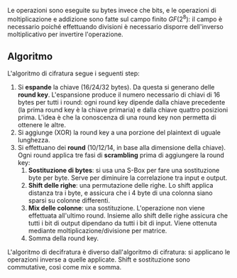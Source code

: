 Le operazioni sono eseguite su bytes invece che bits, e le operazioni di moltiplicazione e addizione sono fatte sul campo finito $GF(2^8)$: il campo è necessario poiché effettuando divisioni è necessario disporre dell'inverso moltiplicativo per invertire l'operazione.

## Algoritmo
L'algoritmo di cifratura segue i seguenti step:
1. Si **espande** la chiave (16/24/32 bytes). Da questa si generano delle **round key**. L'espansione produce il numero necessario di chiavi di 16 bytes per tutti i round: ogni round key dipende dalla chiave precedente (la prima round key è la chiave primaria) e dalla chiave quattro posizioni prima. L'idea è che la conoscenza di una round key non permetta di ottenere le altre.
3. Si aggiunge (XOR) la round key a una porzione del plaintext di uguale lunghezza.
4. Si effettuano dei **round** (10/12/14, in base alla dimensione della chiave). Ogni round applica tre fasi di **scrambling** prima di aggiungere la round key:
	1. **Sostituzione di bytes**: si usa una S-Box per fare una sostituzione byte per byte. Serve per diminuire la correlazione tra input e output.
	2. **Shift delle righe**: una permutazione delle righe. Lo shift applica distanza tra i byte, e assicura che i 4 byte di una colonna siano sparsi su colonne differenti.
	3. **Mix delle colonne**: una sostituzione. L'operazione non viene effettuata all'ultimo round. Insieme allo shift delle righe assicura che tutti i bit di output dipendano da tutti i bit di input. Viene ottenuta mediante moltiplicazione/divisione per matrice.
	4. Somma della round key.

L'algoritmo di decifratura è diverso dall'algoritmo di cifratura: si applicano le operazioni inverse a quelle applicate. Shift e sostituzione sono commutative, così come mix e somma.
